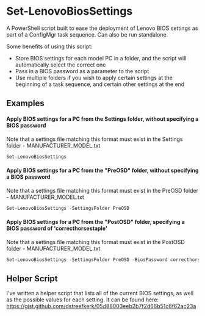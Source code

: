 # Set-LenovoBiosSettings
A PowerShell script built to ease the deployment of Lenovo BIOS settings as part of a ConfigMgr task sequence. Can also be run standalone.

Some benefits of using this script:
* Store BIOS settings for each model PC in a folder, and the script will automatically select the correct one
* Pass in a BIOS password as a parameter to the script
* Use multiple folders if you wish to apply certain settings at the beginning of a task sequence, and certain other settings at the end

## Examples

#### Apply BIOS settings for a PC from the Settings folder, without specifying a BIOS password
Note that a settings file matching this format must exist in the Settings folder - MANUFACTURER_MODEL.txt
```powershell
Set-LenovoBiosSettings
```

#### Apply BIOS settings for a PC from the "PreOSD" folder, without specifying a BIOS password
Note that a settings file matching this format must exist in the PreOSD folder - MANUFACTURER_MODEL.txt
```powershell
Set-LenovoBiosSettings -SettingsFolder PreOSD
```

#### Apply BIOS settings for a PC from the "PostOSD" folder, specifying a BIOS password of 'correcthorsestaple'
Note that a settings file matching this format must exist in the PostOSD folder - MANUFACTURER_MODEL.txt
```powershell
Set-LenovoBiosSettings -SettingsFolder PreOSD -BiosPassword correcthorsestaple
```
## Helper Script
I've written a helper script that lists all of the current BIOS settings, as well as the possible values for each setting. It can be found here:
https://gist.github.com/dstreefkerk/05d88003eeb2b7f2d66b51c6f62ac23a
